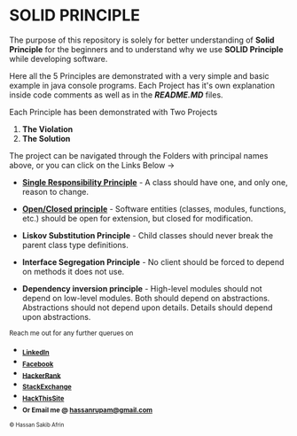 # SOLID PRINCIPLE
The purpose of this repository is solely for better understanding of **Solid Principle** for the beginners and to understand why we use **SOLID Principle** while developing software.

Here all the 5 Principles are demonstrated with a very simple and basic example in java console programs.
Each Project has it's own explanation inside code comments as well as in the **_README.MD_** files.

Each Principle has been demonstrated with Two Projects
1. **The Violation**
2. **The Solution** 

The project can be navigated through the Folders with principal names above, or you can click on the Links Below ->

* __[Single Responsibility Principle](https://github.com/strangerOfDarkness/SOLID_PRINCIPLE/tree/main/SingleResponsibilityPrincipal)__ -  A class should have one, and only one, reason to change.  

* **[Open/Closed principle](https://github.com/strangerOfDarkness/SOLID_PRINCIPLE/tree/main/OpenClosePrincipal)** - Software entities (classes, modules, functions, etc.) should be open for extension, but closed for modification.

* **Liskov Substitution Principle** - Child classes should never break the parent class type definitions.

* **Interface Segregation Principle** - No client should be forced to depend on methods it does not use.

* **Dependency inversion principle** - High-level modules should not depend on low-level modules. Both should depend on abstractions. Abstractions should not depend upon details. Details should depend upon abstractions.



<sub>Reach me out for any further querues on</sub>
 * <sub>**[LinkedIn](https://www.linkedin.com/in/hassanrupam/)**</sub>
 * <sub>**[Facebook](https://www.facebook.com/hassan.sakib/)**</sub>
 * <sub>**[HackerRank](https://www.hackerrank.com/ID15103144)**</sub>
 * <sub>**[StackExchange](https://stackexchange.com/users/12605274/hassan-sakib-rupam)**</sub>
 * <sub>**[HackThisSite](https://www.hackthissite.org/user/view/_d4RKN355/)**</sub>
 * <sub>**Or Email me @ [hassanrupam@gmail.com](mailto:hassanrupam@gmail.com)**</sub>

<sub><sup>:copyright: Hassan Sakib Afrin</sup></sub>
